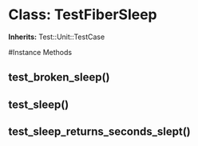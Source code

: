 # Class: TestFiberSleep
**Inherits:** Test::Unit::TestCase
    




#Instance Methods
## test_broken_sleep() [](#method-i-test_broken_sleep)

## test_sleep() [](#method-i-test_sleep)

## test_sleep_returns_seconds_slept() [](#method-i-test_sleep_returns_seconds_slept)

